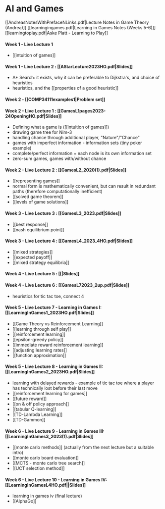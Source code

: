 # AI and Games

[[AndreasNotesWithPrefaceNLinks.pdf|Lecture Notes in Game Theory (Andrea)]]
[[learningingames.pdf|Learning in Games Notes (Weeks 5-6)]]
[[learningtoplay.pdf|Aske Platt - Learning to Play]]
#### Week 1 - Live Lecture 1
- [[intuition of games]]
#### Week 1 - Live Lecture 2 : [[AStarLecture2023HO.pdf|Slides]]
- A* Search: it exists, why it can be preferable to Dijkstra's, and choice of heuristics
- heuristics, and the [[properties of a good heuristic]]
#### Week 2 - [[COMP34111examples1|Problem set]]

#### Week 2 - Live Lecture 1 : [[GamesL1pages2023-24OpeningHO.pdf|Slides]]
- Defining what a game is ([[intuition of games]]) 
- drawing game tree for Nim-3
- handling chance through additional player, "Nature"/"Chance"
- games with imperfect information - information sets (tiny poker example)
- complete/perfect information = each node is its own information set
- zero-sum games, games with/without chance

#### Week 2 - Live Lecture 2 : [[GamesL2_2020(1).pdf|Slides]]
- [[representing games]]
- normal form is mathematically convenient, but can result in redundant paths (therefore computationally inefficient)
- [[solved game theorem]]
- [[levels of game solutions]]

#### Week 3 - Live Lecture 3 : [[GamesL3_2023.pdf|Slides]]
- [[best response]]
- [[nash equilibrium point]]

#### Week 3 - Live Lecture 4 : [[GamesL4_2023_4HO.pdf|Slides]]
- [[mixed strategies]] 
- [[expected payoff]]
- [[mixed strategy equilibria]]

#### Week 4 - Live Lecture 5 : [[|Slides]]

#### Week 4 - Live Lecture 6 : [[GamesL72023_2up.pdf|Slides]]
- heuristics for tic tac toe, connect 4

#### Week 5 - Live Lecture 7 - Learning in Games I: [[LearningInGames1_2023HO.pdf|Slides]]
- [[Game Theory vs Reinforcement Learning]] 
- [[learning through self play]]
- [[reinforcement learning]]
- [[epsilon-greedy policy]]
- [[immediate reward reinforcement learning]]
- [[adjusting learning rates]]
- [[function approximation]]

#### Week 5 - Live Lecture 8 - Learning in Games II: [[LearningInGames2_2023HO.pdf|Slides]]
- learning with delayed rewards - example of tic tac toe where a player has technically lost before their last move
- [[reinforcement learning for games]]
- [[future reward]]
- [[on & off policy approach]]
- [[tabular Q-learning]]
- [[TD-Lambda Learning]]
- [[TD-Gammon]]

#### Week 6 - Live Lecture 9 - Learning in Games III: [[LearningInGames3_2023(1).pdf|Slides]]
- [[monte carlo methods]] (actually from the next lecture but a suitable intro)
- [[monte carlo board evaluation]]
- [[MCTS - monte carlo tree search]]
- [[UCT selection method]]

#### Week 6 - Live Lecture 10 - Learning in Games IV: [[LearningInGamesL4HO.pdf||Slides]]
- learning in games iv (final lecture)
- [[AlphaGo]] 